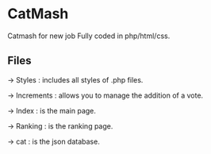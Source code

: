 # CatMash
Catmash for new job
Fully coded in php/html/css.

## Files

-> Styles : includes all styles of .php files.

-> Increments : allows you to manage the addition of a vote.

-> Index : is the main page.

-> Ranking : is the ranking page.

-> cat : is the json database.

